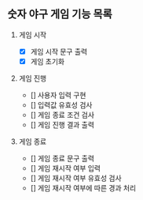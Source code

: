 ## 숫자 야구 게임 기능 목록

1. 게임 시작
    - [x] 게임 시작 문구 출력
    - [x] 게임 초기화

2. 게임 진행
    - [] 사용자 입력 구현
    - [] 입력값 유효성 검사
    - [] 게임 종료 조건 검사
    - [] 게임 진행 결과 출력

3. 게임 종료
    - [] 게임 종료 문구 출력
    - [] 게임 재시작 여부 입력
    - [] 게임 재시작 여부 유효성 검사
    - [] 게임 재시작 여부에 따른 경과 처리
